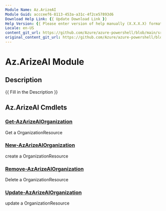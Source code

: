 ```yaml
---
Module Name: Az.ArizeAI
Module Guid: accceef6-8113-453a-a31c-4f2ce57893d6
Download Help Link: {{ Update Download Link }}
Help Version: {{ Please enter version of help manually (X.X.X.X) format }}
Locale: en-US
content_git_url: https://github.com/Azure/azure-powershell/blob/main/src/ArizeAI/ArizeAI/help/Az.ArizeAI.md
original_content_git_url: https://github.com/Azure/azure-powershell/blob/main/src/ArizeAI/ArizeAI/help/Az.ArizeAI.md
---
```


# Az.ArizeAI Module
## Description
{{ Fill in the Description }}

## Az.ArizeAI Cmdlets
### [Get-AzArizeAIOrganization](Get-AzArizeAIOrganization.md)
Get a OrganizationResource

### [New-AzArizeAIOrganization](New-AzArizeAIOrganization.md)
create a OrganizationResource

### [Remove-AzArizeAIOrganization](Remove-AzArizeAIOrganization.md)
Delete a OrganizationResource

### [Update-AzArizeAIOrganization](Update-AzArizeAIOrganization.md)
update a OrganizationResource

